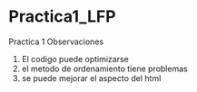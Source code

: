 # Practica1_LFP
Practica 1
Observaciones
1. El codigo puede optimizarse
2. el metodo de ordenamiento tiene problemas
3. se puede mejorar el aspecto del html
